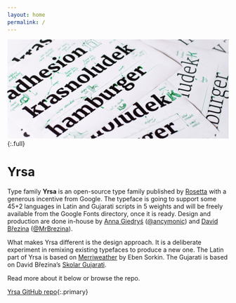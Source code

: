 ```yaml
---
layout: home
permalink: /
---
```


![Yrsa test sheets with corrections](assets/Yrsa-sketches.jpg){:.full}

# Yrsa

Type family **Yrsa** is an open-source type family published by [Rosetta](https://rosettatype.com) with a generous incentive from Google. The typeface is going to support some 45+2 languages in Latin and Gujarati scripts in 5 weights and will be freely available from the Google Fonts directory, once it is ready. Design and production are done in-house by [Anna Giedryś](http://ancymonic.com) ([@ancymonic](http://github.com/ancymonic)) and [David Březina](http://davi.cz) ([@MrBrezina](http://github.com/MrBrezina)).

What makes Yrsa different is the design approach. It is a deliberate experiment in remixing existing typefaces to produce a new one. The Latin part of Yrsa is based on [Merriweather](http://sorkintype.com/fonts.html#mw) by Eben Sorkin. The Gujarati is based on David Březina’s [Skolar Gujarati](https://www.rosettatype.com/Skolar#gujarati).

Read more about it below or browse the repo.

[Yrsa GitHub repo](http://github.com/rosettatype/yrsa){:.primary}

